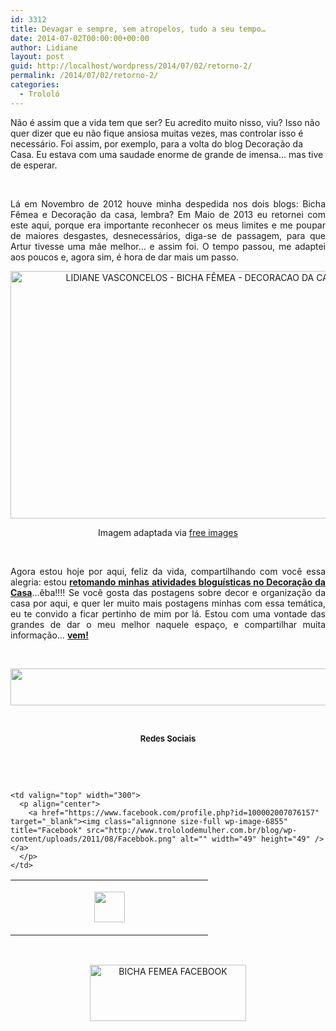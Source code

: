 ```yaml
---
id: 3312
title: Devagar e sempre, sem atropelos, tudo a seu tempo…
date: 2014-07-02T00:00:00+00:00
author: Lidiane
layout: post
guid: http://localhost/wordpress/2014/07/02/retorno-2/
permalink: /2014/07/02/retorno-2/
categories:
  - Trololó
---
```

Não é assim que a vida tem que ser? Eu acredito muito nisso, viu? Isso não quer dizer que eu não fique ansiosa muitas vezes, mas controlar isso é necessário. Foi assim, por exemplo, para a volta do blog Decoração da Casa. Eu estava com uma saudade enorme de grande de imensa… mas tive de esperar.

&nbsp;

<p style="text-align: justify;">
  Lá em Novembro de 2012 houve minha despedida nos dois blogs: Bicha Fêmea e Decoração da casa, lembra? Em Maio de 2013 eu retornei com este aqui, porque era importante reconhecer os meus limites e me poupar de maiores desgastes, desnecessários, diga-se de passagem, para que Artur tivesse uma mãe melhor… e assim foi. O tempo passou, me adaptei aos poucos e, agora sim, é hora de dar mais um passo.
</p>

<!--more-->

<p align="center">
  <a href="http://www.trololodemulher.com.br/blog/wp-content/uploads/2014/06/LIDIANE-VASCONCELOS-BICHA-FÊMEA-DECORACAO-DA-CASA.jpg"><img class="alignnone size-full wp-image-10143" src="http://www.trololodemulher.com.br/blog/wp-content/uploads/2014/06/LIDIANE-VASCONCELOS-BICHA-FÊMEA-DECORACAO-DA-CASA.jpg" alt="LIDIANE VASCONCELOS - BICHA FÊMEA - DECORACAO DA CASA" width="600" height="396" /></a>
</p>

<p align="center">
  Imagem adaptada via <a href="http://www.freeimages.com/" target="_blank">free images</a>
</p>

&nbsp;

<p style="text-align: justify;">
  Agora estou hoje por aqui, feliz da vida, compartilhando com você essa alegria: estou <strong><a href="http://www.decoracaodacasa.com/volta/" target="_blank">retomando minhas atividades bloguísticas no Decoração da Casa</a></strong>…êba!!!! Se você gosta das postagens sobre decor e organização da casa por aqui, e quer ler muito mais postagens minhas com essa temática, eu te convido a ficar pertinho de mim por lá. Estou com uma vontade das grandes de dar o meu melhor naquele espaço, e compartilhar muita informação… <a href="http://www.decoracaodacasa.com/volta/" target="_blank"><strong>vem!</strong></a>
</p>

&nbsp;

<p align="center">
  <a href="http://feedburner.google.com/fb/a/mailverify?uri=blogbichafemea&loc=pt_BR" target="_blank"><img class="alignnone size-full wp-image-8451" title="Assine o Bicha Fêmea grátis!" src="http://www.trololodemulher.com.br/blog/wp-content/uploads/2012/01/rodapé.png" alt="" width="600" height="59" /></a>
</p>

&nbsp;

<p align="center">
  <strong><span style="font-size: small;">Redes Sociais</span></strong>
</p>

&nbsp;

&nbsp;

<table border="0" width="600" cellspacing="0" cellpadding="2">
  <tr>
    <td valign="top" width="300">
      <p align="center">
        <a href="https://twitter.com/#%21/bichafemea" target="_blank"><img class="alignnone size-full wp-image-6857" title="Twitter" src="http://www.trololodemulher.com.br/blog/wp-content/uploads/2011/08/Twitter.png" alt="" width="49" height="49" /></a>
      </p>
    </td>
    
    <td valign="top" width="300">
      <p align="center">
        <a href="https://www.facebook.com/profile.php?id=100002007076157" target="_blank"><img class="alignnone size-full wp-image-6855" title="Facebook" src="http://www.trololodemulher.com.br/blog/wp-content/uploads/2011/08/Facebbok.png" alt="" width="49" height="49" /></a>
      </p>
    </td>
  </tr>
</table>

&nbsp;

<p style="text-align: center;">
  <a href="https://www.facebook.com/bichafemea" target="_blank"><img class="alignnone size-full wp-image-9849" src="http://www.trololodemulher.com.br/blog/wp-content/uploads/2014/01/BICHA-FEMEA-FACEBOOK1.png" alt="BICHA FEMEA FACEBOOK" width="250" height="90" /></a>
</p>